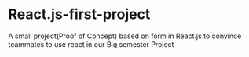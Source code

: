 # React.js-first-project
A small project(Proof of Concept) based on form in React.js to convince teammates to use react in our Big semester Project 
